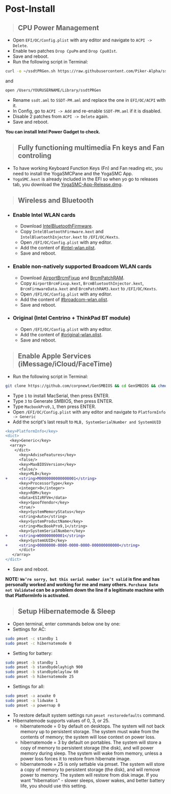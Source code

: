 # Post-Install

> ## CPU Power Management

- Open `EFI/OC/Config.plist` with any editor and navigate to `ACPI -> Delete`.
- Enable two patches `Drop CpuPm` and `Drop Cpu0Ist`.
- Save and reboot.
- Run the following script in Terminal:

```bash
curl -o ~/ssdtPRGen.sh https://raw.githubusercontent.com/Piker-Alpha/ssdtPRGen.sh/Beta/ssdtPRGen.sh && chmod +x ~/ssdtPRGen.sh && ~/ssdtPRGen.sh
```

and

```bash
open /Users/YOURUSERNAME/Library/ssdtPRGen
```

- Rename `ssdt.aml` to `SSDT-PM.aml` and replace the one in `EFI/OC/ACPI` with it.
- In Config, go to `ACPI -> Add` and re-enable `SSDT-PM.aml` if it is disabled.
- Disable 2 patches from `ACPI -> Delete` again.
- Save and reboot.

**You can install Intel Power Gadget to check.**

> ## Fully functioning multimedia Fn keys and Fan controling

- To have working Keyboard Function Keys (Fn) and Fan reading etc, you need to install the YogaSMCPane and the YogaSMC App.
- `YogaSMC.kext` is already included in the EFI so when yo go to releases tab, you download the [YogaSMC-App-Release.dmg](https://github.com/zhen-zen/YogaSMC/releases).

> ## Wireless and Bluetooth

- ### Enable Intel WLAN cards

  - Download [IntelBluetoothFirmware](https://github.com/OpenIntelWireless/IntelBluetoothFirmware/releases).
  - Copy `IntelBluetoothFirmware.kext` and `IntelBluetoothInjector.kext` to `/EFI/OC/Kexts`.
  - Open `/EFI/OC/Config.plist` with any editor.
  - Add the content of [#intel-wlan.plist](/EFI/OC/%23intel-wlan.plist).
  - Save and reboot.

- ### Enable non-natively supported Broadcom WLAN cards

  - Download [AirportBrcmFixup](https://github.com/acidanthera/AirportBrcmFixup/releases) and
   [BrcmPatchRAM](https://github.com/acidanthera/BrcmPatchRAM/releases).
  - Copy `AirportBrcmFixup.kext`, `BrcmBluetoothInjector.kext`, `BrcmFirmwareData.kext` and `BrcmPatchRAM3.kext` to `/EFI/OC/Kexts`.
  - Open `/EFI/OC/Config.plist` with any editor.
  - Add the content of [#broadcom-wlan.plist](/EFI/OC/%23broadcom-wlan.plist).
  - Save and reboot.

- ### Original (Intel Centrino + ThinkPad BT module)

  - Open `/EFI/OC/Config.plist` with any editor.
  - Add the content of [#original-wlan.plist](/EFI/OC/%23original-wlan.plist).
  - Save and reboot.

> ## Enable Apple Services (iMessage/iCloud/FaceTime)

- Run the following script in Terminal:

```bash
git clone https://github.com/corpnewt/GenSMBIOS && cd GenSMBIOS && chmod +x GenSMBIOS.command && ./GenSMBIOS.command
```

- Type `1` to install MacSerial, then press ENTER.
- Type `3` to Generate SMBIOS, then press ENTER.
- Type `MacbookPro9,1`, then press ENTER.
- Open `/EFI/OC/Config.plist` with any editor and navigate to `PlatformInfo -> Generic`
- Add the script's last result to `MLB, SystemSerialNumber and SystemUUID`

```diff
<key>PlatformInfo</key>
<dict>
  <key>Generic</key>
  <array>
    </dict>
      <key>AdviseFeatures</key>
      <false/>
      <key>MaxBIOSVersion</key>
      <false/>
      <key>MLB</key>
+     <string>M0000000000000001</string>
      <key>ProcessorType</key>
      <integer>0</integer>
      <key>ROM</key>
      <data>ESIzRFVm</data>
      <key>SpoofVendor</key>
      <true/>
      <key>SystemMemoryStatus</key>
      <string>Auto</string>
      <key>SystemProductName</key>
      <string>MacBookPro9,1</string>
      <key>SystemSerialNumber</key>
+     <string>W00000000001</string>
      <key>SystemUUID</key>
+     <string>00000000-0000-0000-0000-000000000000</string>
      </dict>
   </array>
</dict>
```

- Save and reboot.

**NOTE: `We’re sorry, but this serial number isn’t valid` is fine and has personally worked and working for me and many others. `Purchase Date not Validated` can be a problem down the line if a legitimate machine with that PlatformInfo is activated.**

> ## Setup Hibernatemode & Sleep

- Open terminal, enter commands below one by one:
- Settings for AC:

```bash
sudo pmset -c standby 1
sudo pmset -c hibernatemode 0
```

- Setting for battery:

```bash
sudo pmset -b standby 1
sudo pmset -b standbydelayhigh 900
sudo pmset -b standbydelaylow 60
sudo pmset -b hibernatemode 25
```

- Settings for all:

```bash
sudo pmset -a acwake 0
sudo pmset -a lidwake 1
sudo pmset -a powernap 0
```

- To restore default system settings run `pmset restoredefaults` command.
- Hibernatemode supports values of 0, 3, or 25.
  - hibernatemode = 0 by default on desktops. The system will not back memory up to persistent storage. The system must wake from the contents of memory; the system will lose context on power loss.
  - hibernatemode = 3 by default on portables. The system will store a copy of memory to persistent storage (the disk), and will power memory during sleep. The system will wake from memory, unless a power loss forces it to restore from hibernate image.
  - hibernatemode = 25 is only settable via pmset. The system will store a copy of memory to persistent storage (the disk), and will remove power to memory. The system will restore from disk image. If you want "hibernation" - slower sleeps, slower wakes, and better battery life, you should use this setting.
